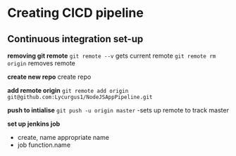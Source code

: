 # Creating CICD pipeline

## Continuous integration set-up
**removing git remote**
```git remote --v``` gets current remote
```git remote rm origin``` removes remote

**create new repo**
create repo

**add remote origin**
```git remote add origin git@github.com:Lycurgus1/NodeJSAppPipeline.git```

**push to intialise**
```git push -u origin master```
-sets up remote to track master

**set up jenkins job**
- create, name appropriate name
- job function.name
